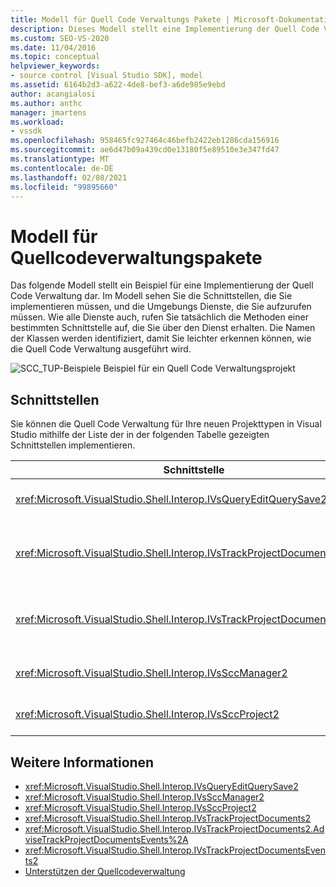 ```yaml
---
title: Modell für Quell Code Verwaltungs Pakete | Microsoft-Dokumentation
description: Dieses Modell stellt eine Implementierung der Quell Code Verwaltung dar. Der Artikel zeigt die Namen der Klassen, damit Sie leichter erkennen können, wie die Quell Code Verwaltung ausgeführt wird.
ms.custom: SEO-VS-2020
ms.date: 11/04/2016
ms.topic: conceptual
helpviewer_keywords:
- source control [Visual Studio SDK], model
ms.assetid: 6164b2d3-a622-4de8-bef3-a6de985e9ebd
author: acangialosi
ms.author: anthc
manager: jmartens
ms.workload:
- vssdk
ms.openlocfilehash: 958465fc927464c46befb2422eb1286cda156916
ms.sourcegitcommit: ae6d47b09a439cd0e13180f5e89510e3e347fd47
ms.translationtype: MT
ms.contentlocale: de-DE
ms.lasthandoff: 02/08/2021
ms.locfileid: "99895660"
---
```

# <a name="model-for-source-control-packages"></a>Modell für Quellcodeverwaltungspakete
Das folgende Modell stellt ein Beispiel für eine Implementierung der Quell Code Verwaltung dar. Im Modell sehen Sie die Schnittstellen, die Sie implementieren müssen, und die Umgebungs Dienste, die Sie aufzurufen müssen. Wie alle Dienste auch, rufen Sie tatsächlich die Methoden einer bestimmten Schnittstelle auf, die Sie über den Dienst erhalten. Die Namen der Klassen werden identifiziert, damit Sie leichter erkennen können, wie die Quell Code Verwaltung ausgeführt wird.

 ![SCC&#95;TUP-Beispiele](../../extensibility/internals/media/scc_tup.gif "SCC_TUP") Beispiel für ein Quell Code Verwaltungsprojekt

## <a name="interfaces"></a>Schnittstellen
 Sie können die Quell Code Verwaltung für Ihre neuen Projekttypen in Visual Studio mithilfe der Liste der in der folgenden Tabelle gezeigten Schnittstellen implementieren.

|Schnittstelle|Zweck|
|---------------|---------|
|<xref:Microsoft.VisualStudio.Shell.Interop.IVsQueryEditQuerySave2>|Wird von Projekten und Editoren aufgerufen, bevor Sie Dateien speichern oder ändern (geändert) werden. Auf diese Schnittstelle wird mit dem- <xref:Microsoft.VisualStudio.Shell.Interop.SVsQueryEditQuerySave> Dienst zugegriffen.|
|<xref:Microsoft.VisualStudio.Shell.Interop.IVsTrackProjectDocuments2>|Wird von Projekten aufgerufen, um die Berechtigung zum Hinzufügen, entfernen oder Umbenennen einer Datei oder eines Verzeichnisses anzufordern. Diese Schnittstelle wird auch von Projekten aufgerufen, um die Umgebung zu informieren, wenn eine genehmigte Aktion zum Hinzufügen, entfernen oder umbenennen beendet ist. Der Zugriff erfolgt über den- <xref:Microsoft.VisualStudio.Shell.Interop.SVsTrackProjectDocuments> Dienst.|
|<xref:Microsoft.VisualStudio.Shell.Interop.IVsTrackProjectDocumentsEvents2>|Wird von einer beliebigen Entität implementiert, die registriert wird, wenn Projekte eine Datei oder ein Verzeichnis hinzufügen, umbenennen oder entfernen. Um die Ereignis Benachrichtigung zu registrieren, wenden Sie an <xref:Microsoft.VisualStudio.Shell.Interop.IVsTrackProjectDocuments2.AdviseTrackProjectDocumentsEvents%2A> .|
|<xref:Microsoft.VisualStudio.Shell.Interop.IVsSccManager2>|Wird von Projekten aufgerufen, die beim Quell Code Verwaltungspaket registriert werden sollen, und zum Abrufen von Informationen über den Quell Code Verwaltungsstatus. Auf diese Schnittstelle wird mit dem- <xref:Microsoft.VisualStudio.Shell.Interop.SVsSccManager> Dienst zugegriffen.|
|<xref:Microsoft.VisualStudio.Shell.Interop.IVsSccProject2>|Wird vom Projekt implementiert, um auf Quell Code Verwaltungsanforderungen nach Informationen zu Dateien und zum Abrufen der Quell Code Verwaltungs Einstellungen, die für die Projektdatei erforderlich sind, zu reagieren.|

## <a name="see-also"></a>Weitere Informationen
- <xref:Microsoft.VisualStudio.Shell.Interop.IVsQueryEditQuerySave2>
- <xref:Microsoft.VisualStudio.Shell.Interop.IVsSccManager2>
- <xref:Microsoft.VisualStudio.Shell.Interop.IVsSccProject2>
- <xref:Microsoft.VisualStudio.Shell.Interop.IVsTrackProjectDocuments2>
- <xref:Microsoft.VisualStudio.Shell.Interop.IVsTrackProjectDocuments2.AdviseTrackProjectDocumentsEvents%2A>
- <xref:Microsoft.VisualStudio.Shell.Interop.IVsTrackProjectDocumentsEvents2>
- [Unterstützen der Quellcodeverwaltung](../../extensibility/internals/supporting-source-control.md)
